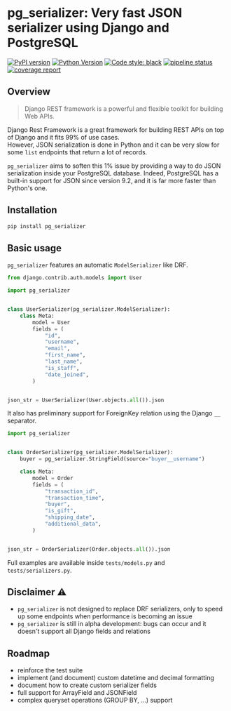 # pg_serializer: Very fast JSON serializer using Django and PostgreSQL

[![PyPI version](https://badge.fury.io/py/pg_serializer.svg)](https://badge.fury.io/py/pg_serializer)
[![Python Version](https://img.shields.io/badge/python-3.8-blue.svg)](https://docs.python.org/3/whatsnew/3.8.html)
[![Code style: black](https://img.shields.io/badge/code%20style-black-000000.svg)](https://github.com/psf/black)
[![pipeline status](https://gitlab.com/kozlek/pg_serializer/badges/master/pipeline.svg)](https://gitlab.com/kozlek/pg_serializer/-/commits/master)
[![coverage report](https://gitlab.com/kozlek/pg_serializer/badges/master/coverage.svg)](https://gitlab.com/kozlek/pg_serializer/-/commits/master)

## Overview 

> Django REST framework is a powerful and flexible toolkit for building Web APIs.

Django Rest Framework is a great framework for building REST APIs on top of Django and 
it fits 99% of use cases.  
However, JSON serialization is done in Python and it can be very slow for 
some `list` endpoints that return a lot of records.

`pg_serializer` aims to soften this 1% issue by providing a way to do JSON serialization 
inside your PostgreSQL database. Indeed, PostgreSQL has a built-in support for JSON 
since version 9.2, and it is far more faster than Python's one. 

## Installation

```bash
pip install pg_serializer
```

## Basic usage

`pg_serializer` features an automatic `ModelSerializer` like DRF.

```python
from django.contrib.auth.models import User

import pg_serializer


class UserSerializer(pg_serializer.ModelSerializer):
    class Meta:
        model = User
        fields = (
            "id",
            "username",
            "email",
            "first_name",
            "last_name",
            "is_staff",
            "date_joined",
        )


json_str = UserSerializer(User.objects.all()).json
```

It also has preliminary support for ForeignKey relation using the Django `__` separator.

```python
import pg_serializer


class OrderSerializer(pg_serializer.ModelSerializer):
    buyer = pg_serializer.StringField(source="buyer__username")

    class Meta:
        model = Order
        fields = (
            "transaction_id",
            "transaction_time",
            "buyer",
            "is_gift",
            "shipping_date",
            "additional_data",
        )


json_str = OrderSerializer(Order.objects.all()).json
```

Full examples are available inside `tests/models.py` and `tests/serializers.py`.


## Disclaimer ⚠️

- `pg_serializer` is not designed to replace DRF serializers, only to speed up 
some endpoints when performance is becoming an issue
- `pg_serializer` is still in alpha development: bugs can occur and 
it doesn't support all Django fields and relations

## Roadmap

- reinforce the test suite
- implement (and document) custom datetime and decimal formatting
- document how to create custom serializer fields
- full support for ArrayField and JSONField
- complex queryset operations (GROUP BY, ...) support
